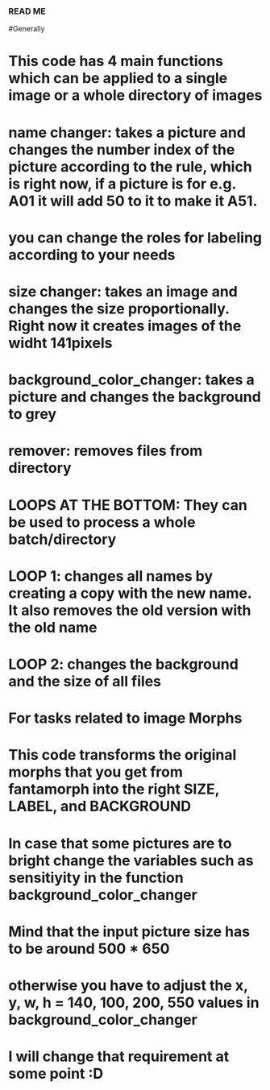 ### READ ME

#Generally
# This code has 4 main functions which can be applied to a single image or a whole directory of images
# name changer: takes a picture and changes the number index of the picture according to the rule, which is right now, if a picture is for e.g. A01 it will add 50 to it to make it A51.
# you can change the roles for labeling according to your needs
# size changer: takes an image and changes the size proportionally. Right now it creates images of the widht 141pixels
# background_color_changer: takes a picture and changes the background to grey
# remover: removes files from directory
# LOOPS AT THE BOTTOM: They can be used to process a whole batch/directory
# LOOP 1: changes all names by creating a copy with the new name. It also removes the old version with the old name
# LOOP 2: changes the background and the size of all files


# For tasks related to image Morphs
# This code transforms the original morphs that you get from fantamorph into the right SIZE, LABEL, and BACKGROUND
# In case that some pictures are to bright change the variables such as sensitiyity in the function background_color_changer
# Mind that the input picture size has to be around 500 * 650
# otherwise you have to adjust the x, y, w, h = 140, 100, 200, 550 values in background_color_changer
# I will change that requirement at some point :D
